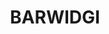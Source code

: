 ---
lastmod: '2025-04-06T06:05:21+00:00'
latitude: -17.66639202
layout: suburb
longitude: 144.6415088
postcode: '4872'
state: QLD
title: BARWIDGI
url: /qld/barwidgi/
---